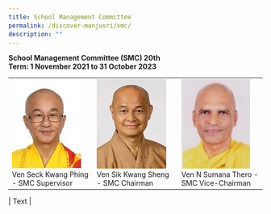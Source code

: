 ```yaml
---
title: School Management Committee
permalink: /discover-manjusri/smc/
description: ""
---
```

**School Management Committee (SMC)
20th <br>Term: 1 November 2021 to 31 October 2023**

<table>
	<tbody><tr>
	<td style="width:33%"><img src="/images/Discover%20Manjusri/Smc/picture1.jpg"><figcaption>Ven Seck Kwang Phing - SMC Supervisor</figcaption></td>
	<td style="width:33%"><img src="/images/Discover%20Manjusri/Smc/picture2.jpg"><figcaption>Ven Sik Kwang Sheng - SMC Chairman</figcaption></td>
	<td style="width:33%"><img src="/images/Discover%20Manjusri/Smc/picture3.jpg"><figcaption>Ven N Sumana Thero - SMC Vice-Chairman</figcaption></td>
	</tr></tbody>
</table>



 | Text     |